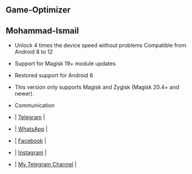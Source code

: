 ## Game-Optimizer

## Mohammad-Ismail

- Unlock 4 times the device speed without problems Compatible from Android 8 to 12

- Support for Magisk 19+ module updates

- Restored support for Android 8

- This version only supports Magisk and Zygisk (Magisk 20.4+ and newer).



- Communication 

- | [Telegram](https://t.me/MN312001) |
- | [WhatsApp](https://wa.me/905340444277) |
- | [Facebook](https://www.facebook.com/M.N.312001) |
- | [Instagram](https://www.instagram.com/mn312001) |
- | [My Telegram Channel](https://t.me/ROOT_MN312001) |
